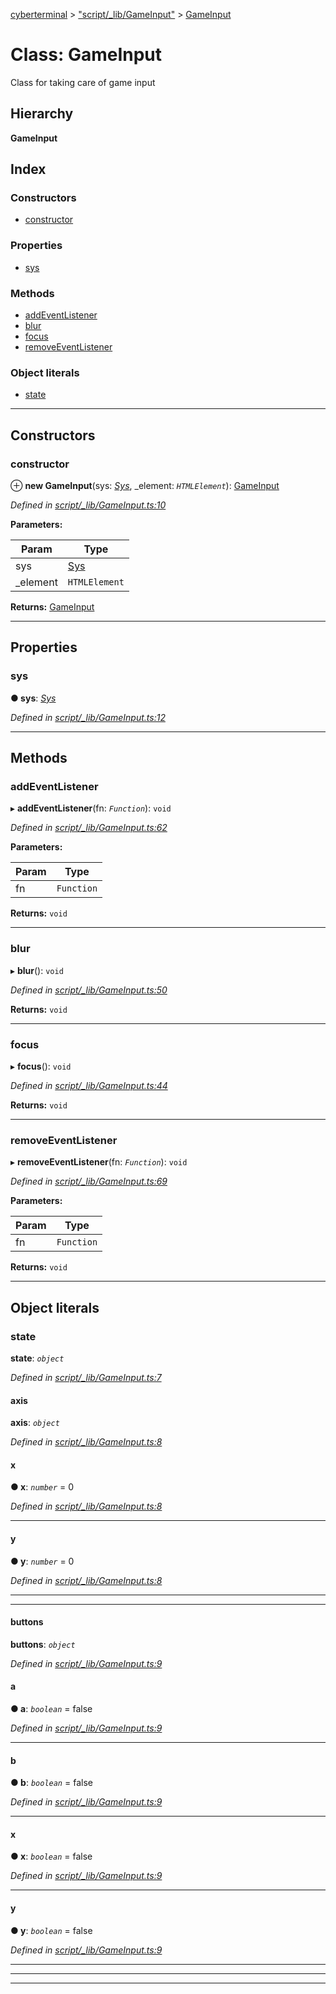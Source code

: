 [cyberterminal](../README.md) > ["script/_lib/GameInput"](../modules/_script__lib_gameinput_.md) > [GameInput](../classes/_script__lib_gameinput_.gameinput.md)

# Class: GameInput

Class for taking care of game input

## Hierarchy

**GameInput**

## Index

### Constructors

* [constructor](_script__lib_gameinput_.gameinput.md#constructor)

### Properties

* [sys](_script__lib_gameinput_.gameinput.md#sys)

### Methods

* [addEventListener](_script__lib_gameinput_.gameinput.md#addeventlistener)
* [blur](_script__lib_gameinput_.gameinput.md#blur)
* [focus](_script__lib_gameinput_.gameinput.md#focus)
* [removeEventListener](_script__lib_gameinput_.gameinput.md#removeeventlistener)

### Object literals

* [state](_script__lib_gameinput_.gameinput.md#state)

---

## Constructors

<a id="constructor"></a>

###  constructor

⊕ **new GameInput**(sys: *[Sys](../interfaces/_script__lib_sys_.sys.md)*, _element: *`HTMLElement`*): [GameInput](_script__lib_gameinput_.gameinput.md)

*Defined in [script/_lib/GameInput.ts:10](https://github.com/FantasyInternet/cyberterminal/blob/HEAD/src/script/_lib/GameInput.ts#L10)*

**Parameters:**

| Param | Type |
| ------ | ------ |
| sys | [Sys](../interfaces/_script__lib_sys_.sys.md) |
| _element | `HTMLElement` |

**Returns:** [GameInput](_script__lib_gameinput_.gameinput.md)

___

## Properties

<a id="sys"></a>

###  sys

**● sys**: *[Sys](../interfaces/_script__lib_sys_.sys.md)*

*Defined in [script/_lib/GameInput.ts:12](https://github.com/FantasyInternet/cyberterminal/blob/HEAD/src/script/_lib/GameInput.ts#L12)*

___

## Methods

<a id="addeventlistener"></a>

###  addEventListener

▸ **addEventListener**(fn: *`Function`*): `void`

*Defined in [script/_lib/GameInput.ts:62](https://github.com/FantasyInternet/cyberterminal/blob/HEAD/src/script/_lib/GameInput.ts#L62)*

**Parameters:**

| Param | Type |
| ------ | ------ |
| fn | `Function` |

**Returns:** `void`

___
<a id="blur"></a>

###  blur

▸ **blur**(): `void`

*Defined in [script/_lib/GameInput.ts:50](https://github.com/FantasyInternet/cyberterminal/blob/HEAD/src/script/_lib/GameInput.ts#L50)*

**Returns:** `void`

___
<a id="focus"></a>

###  focus

▸ **focus**(): `void`

*Defined in [script/_lib/GameInput.ts:44](https://github.com/FantasyInternet/cyberterminal/blob/HEAD/src/script/_lib/GameInput.ts#L44)*

**Returns:** `void`

___
<a id="removeeventlistener"></a>

###  removeEventListener

▸ **removeEventListener**(fn: *`Function`*): `void`

*Defined in [script/_lib/GameInput.ts:69](https://github.com/FantasyInternet/cyberterminal/blob/HEAD/src/script/_lib/GameInput.ts#L69)*

**Parameters:**

| Param | Type |
| ------ | ------ |
| fn | `Function` |

**Returns:** `void`

___

## Object literals

<a id="state"></a>

###  state

**state**: *`object`*

*Defined in [script/_lib/GameInput.ts:7](https://github.com/FantasyInternet/cyberterminal/blob/HEAD/src/script/_lib/GameInput.ts#L7)*

<a id="state.axis"></a>

####  axis

**axis**: *`object`*

*Defined in [script/_lib/GameInput.ts:8](https://github.com/FantasyInternet/cyberterminal/blob/HEAD/src/script/_lib/GameInput.ts#L8)*

<a id="state.axis.x"></a>

####  x

**● x**: *`number`* = 0

*Defined in [script/_lib/GameInput.ts:8](https://github.com/FantasyInternet/cyberterminal/blob/HEAD/src/script/_lib/GameInput.ts#L8)*

___
<a id="state.axis.y"></a>

####  y

**● y**: *`number`* = 0

*Defined in [script/_lib/GameInput.ts:8](https://github.com/FantasyInternet/cyberterminal/blob/HEAD/src/script/_lib/GameInput.ts#L8)*

___

___
<a id="state.buttons"></a>

####  buttons

**buttons**: *`object`*

*Defined in [script/_lib/GameInput.ts:9](https://github.com/FantasyInternet/cyberterminal/blob/HEAD/src/script/_lib/GameInput.ts#L9)*

<a id="state.buttons.a"></a>

####  a

**● a**: *`boolean`* = false

*Defined in [script/_lib/GameInput.ts:9](https://github.com/FantasyInternet/cyberterminal/blob/HEAD/src/script/_lib/GameInput.ts#L9)*

___
<a id="state.buttons.b"></a>

####  b

**● b**: *`boolean`* = false

*Defined in [script/_lib/GameInput.ts:9](https://github.com/FantasyInternet/cyberterminal/blob/HEAD/src/script/_lib/GameInput.ts#L9)*

___
<a id="state.buttons.x-1"></a>

####  x

**● x**: *`boolean`* = false

*Defined in [script/_lib/GameInput.ts:9](https://github.com/FantasyInternet/cyberterminal/blob/HEAD/src/script/_lib/GameInput.ts#L9)*

___
<a id="state.buttons.y-1"></a>

####  y

**● y**: *`boolean`* = false

*Defined in [script/_lib/GameInput.ts:9](https://github.com/FantasyInternet/cyberterminal/blob/HEAD/src/script/_lib/GameInput.ts#L9)*

___

___

___

